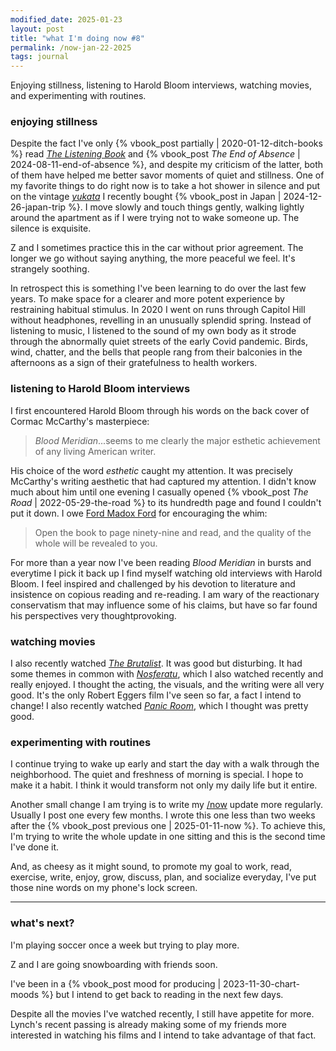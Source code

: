 ```yaml
---
modified_date: 2025-01-23
layout: post
title: "what I'm doing now #8"
permalink: /now-jan-22-2025
tags: journal
---
```


Enjoying stillness, listening to Harold Bloom interviews, watching movies, and experimenting with routines.
<!--more-->

### enjoying stillness

Despite the fact I've only {% vbook_post partially | 2020-01-12-ditch-books %} read [_The Listening Book_](https://www.goodreads.com/book/show/13136146-the-listening-book) and {% vbook_post _The End of Absence_ | 2024-08-11-end-of-absence %}, and despite my criticism of the latter, both of them have helped me better savor moments of quiet and stillness.
One of my favorite things to do right now is to take a hot shower in silence and put on the vintage [_yukata_](https://en.wikipedia.org/wiki/Yukata) I recently bought {% vbook_post in Japan | 2024-12-26-japan-trip %}.
I move slowly and touch things gently, walking lightly around the apartment as if I were trying not to wake someone up.
The silence is exquisite.

Z and I sometimes practice this in the car without prior agreement.
The longer we go without saying anything, the more peaceful we feel.
It's strangely soothing.

In retrospect this is something I've been learning to do over the last few years.
To make space for a clearer and more potent experience by restraining habitual stimulus.
In 2020 I went on runs through Capitol Hill without headphones, revelling in an unusually splendid spring.
Instead of listening to music, I listened to the sound of my own body as it strode through the abnormally quiet streets of the early Covid pandemic.
Birds, wind, chatter, and the bells that people rang from their balconies in the afternoons as a sign of their gratefulness to health workers.

### listening to Harold Bloom interviews

I first encountered Harold Bloom through his words on the back cover of Cormac McCarthy's masterpiece:
> _Blood Meridian_...seems to me clearly the major esthetic achievement of any living American writer.

His choice of the word _esthetic_ caught my attention.
It was precisely McCarthy's writing aesthetic that had captured my attention.
I didn't know much about him until one evening I casually opened {% vbook_post _The Road_ | 2022-05-29-the-road %} to its hundredth page and found I couldn't put it down.
I owe [Ford Madox Ford](https://www.goodreads.com/quotes/14417-open-the-book-to-page-ninety-nine-and-read-and-the) for encouraging the whim:

> Open the book to page ninety-nine and read, and the quality of the whole will be revealed to you.

For more than a year now I've been reading _Blood Meridian_ in bursts and everytime I pick it back up I find myself watching old interviews with Harold Bloom.
I feel inspired and challenged by his devotion to literature and insistence on copious reading and re-reading.
I am wary of the reactionary conservatism that may influence some of his claims, but have so far found his perspectives very thoughtprovoking.

### watching movies

I also recently watched [_The Brutalist_](https://en.wikipedia.org/wiki/The_Brutalist).
It was good but disturbing.
It had some themes in common with [_Nosferatu_](https://en.wikipedia.org/wiki/Nosferatu_(2024_film)), which I also watched recently and really enjoyed.
I thought the acting, the visuals, and the writing were all very good.
It's the only Robert Eggers film I've seen so far, a fact I intend to change!
I also recently watched [_Panic Room_](https://en.wikipedia.org/wiki/Panic_Room), which I thought was pretty good.

### experimenting with routines

I continue trying to wake up early and start the day with a walk through the neighborhood.
The quiet and freshness of morning is special.
I hope to make it a habit.
I think it would transform not only my daily life but it entire.

Another small change I am trying is to write my [/now]({{site.baseurl}}/now) update more regularly.
Usually I post one every few months.
I wrote this one less than two weeks after the {% vbook_post previous one | 2025-01-11-now %}.
To achieve this, I'm trying to write the whole update in one sitting and this is the second time I've done it.

And, as cheesy as it might sound, to promote my goal to work, read, exercise, write, enjoy, grow, discuss, plan, and socialize everyday, I've put those nine words on my phone's lock screen.

---

### what's next?

I'm playing soccer once a week but trying to play more.

Z and I are going snowboarding with friends soon.

I've been in a {% vbook_post mood for producing | 2023-11-30-chart-moods %} but I intend to get back to reading in the next few days.

Despite all the movies I've watched recently, I still have appetite for more.
Lynch's recent passing is already making some of my friends more interested in watching his films and I intend to take advantage of that fact.
